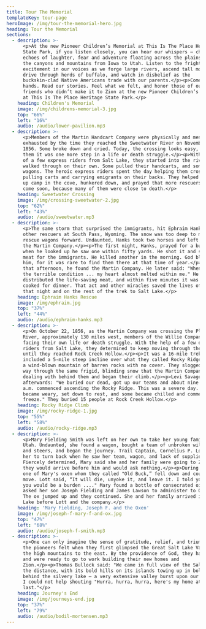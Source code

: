 ```yaml
---
title: Tour The Memorial
templateKey: tour-page
heroImage: /img/tour-the-memorial-hero.jpg
heading: Tour the Memorial
sections:
  - description: >-
      <p>At the new Pioneer Children’s Memorial at This Is The Place Heritage
      State Park, if you listen closely, you can hear our whispers – childlike
      echoes of laughter, fear and adventure floating across the plains, through
      the canyons and mountains from Iowa to Utah. Listen to the frightened
      excitement in our voices as we forge large rivers, ascend tall mountains,
      drive through herds of buffalo, and watch in disbelief as the
      buckskin-clad Native Americans trade with our parents.</p><p>Come take our
      hands. Read our stories. Feel what we felt, and honor those of our young
      friends who didn’t make it to Zion at the new Pioneer Children’s Memorial
      at This Is The Place Heritage State Park.</p>
    heading: Children's Memorial
    image: /img/childrens-memorial-3.jpg
    top: "66%"
    left: "16%"
    audio: /audio/lower-pavilion.mp3
  - description: >-
      <p>Members of the Martin Handcart Company were physically and mentally
      exhausted by the time they reached the Sweetwater River on November 4,
      1856. Some broke down and cried. Today, the crossing looks easy, but to
      them it was one more step in a life or death struggle.</p><p>With the help
      of a few express riders from Salt Lake, they started into the river. Some
      walked through on their own. Some pulled their handcarts, and some rode in
      wagons. The heroic express riders spent the day helping them cross,
      pulling carts and carrying emigrants on their backs. They helped them set
      up camp in the cove, hunkered down, and prayed that more rescuers would
      come soon, because many of them were close to death.</p>
    heading: Sweetwater Crossing
    image: /img/crossing-sweetwater-2.jpg
    top: "62%"
    left: "43%"
    audio: /audio/sweetwater.mp3
  - description: >-
      <p>The same storm that surprised the immigrants, hit Ephraim Hanks and
      other rescuers at South Pass, Wyoming. The snow was too deep to move the
      rescue wagons forward. Undaunted, Hanks took two horses and left to find
      the Martin Company.</p><p>The first night, Hanks, prayed for a buffalo,
      when he looked up he saw one within fifty yards. He shot it and saved the
      meat for the immigrants. He killed another in the morning. God blessed
      him, for it was rare to find them there at that time of year.</p><p>Late
      that afternoon, he found the Martin Company. He later said: "When I saw
      the terrible condition ... my heart almost melted within me." He
      distributed the life-saving meat, and within five minutes it was being
      cooked for dinner. That act and other miracles saved the lives of many
      that night and on the rest of the trek to Salt Lake.</p>
    heading: Ephraim Hanks Rescue
    image: /img/ephraim.jpg
    top: "37%"
    left: "44%"
    audio: /audio/ephraim-hanks.mp3
  - description: >-
      <p>On October 22, 1856, as the Martin Company was crossing the Platte
      River, approximately 130 miles west, members of the Willie Company were
      facing their own life or death struggle. With the help of a few express
      riders from Salt Lake, they determined to keep moving through the blizzard
      until they reached Rock Creek Hollow.</p><p>It was a 16-mile trek that
      included a 5-mile steep incline over what they called Rocky Ridge, part of
      a wind-blown mountain of barren rocks with no cover. They slogged their
      way through the same frigid, blinding snow that the Martin Company was
      dealing with behind them and began their climb.</p><p>Levi Savage
      afterwards: "We buried our dead, got up our teams and about nine o’clock
      a.m. commenced ascending the Rocky Ridge. This was a severe day. … We
      became weary, set down to rest, and some became chilled and commenced to
      freeze." They buried 15 people at Rock Creek Hollow.</p>
    heading: Rocky Ridge Climb
    image: /img/rocky-ridge-1.jpg
    top: "55%"
    left: "58%"
    audio: /audio/rocky-ridge.mp3
  - description: >-
      <p>Mary Fielding Smith was left on her own to take her young family to
      Utah. Undaunted, she found a wagon, bought a team of unbroken wild cows
      and steers, and began the journey. Trail Captain, Cornelius P. Lott, told
      her to turn back when he saw her team, wagon, and lack of supplies.
      Fiercely determined, Mary said she and her family were going to Zion, and
      they would arrive before him and would ask nothing.</p><p>During the trek,
      one of Mary's oxen whom they called "Old Buck,” fell down and could not
      move. Lott said, “It will die, unyoke it, and leave it. I told you that
      you would be a burden ...." Mary found a bottle of consecrated oil and
      asked her son Joseph Fielding and James Lawson to administer to Old Buck.
      The ox jumped up and they continued. She and her family arrived in Salt
      Lake before Lott and the company.</p>
    heading: 'Mary Fielding, Joseph F. and the Oxen'
    image: /img/joseph-f-mary-f-and-ox.jpg
    top: "47%"
    left: "68%"
    audio: /audio/joseph-f-smith.mp3
  - description: >-
      <p>One can only imagine the sense of gratitude, relief, and triumph that
      the pioneers felt when they first glimpsed the Great Salt Lake Valley from
      the high mountains to the east. By the providence of God, they had arrived
      and were ready to go to work building their new homes and
      Zion.</p><p>Thomas Bullock said: "We came in full view of the Salt Lake in
      the distance, with its bold hills on its islands towing up in bold relief
      behind the silvery lake — a very extensive valley burst upon our view ...
      I could not help shouting "Hurra, hurra, hurra, here's my home at
      last."</p>
    heading: Journey's End
    image: /img/journeys-end.jpg
    top: "37%"
    left: "79%"
    audio: /audio/bodil-mortensen.mp3
---
```



